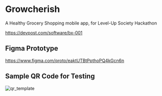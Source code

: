 # Growcherish
A Healthy Grocery Shopping mobile app, for Level-Up Society Hackathon

https://devpost.com/software/bx-001

## Figma Prototype
https://www.figma.com/proto/eaktUTBtPpthoPQ4kGcn6n

## Sample QR Code for Testing
![qr_template](https://user-images.githubusercontent.com/9154923/126076521-7020f642-ebd1-4956-89e3-ba5e158a5c78.png)

